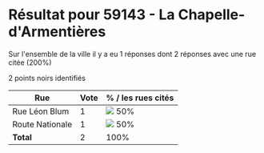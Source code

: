 # Résultat pour 59143 - La Chapelle-d'Armentières

Sur l'ensemble de la ville il y a eu 1 réponses dont 2 réponses avec une rue citée (200%)

2 points noirs identifiés

| Rue | Vote | % / les rues cités|
|-----|------|-------------------|
| Rue Léon Blum | 1 | <img src="../../img/bar_50.gif" />&nbsp;50%|
| Route Nationale | 1 | <img src="../../img/bar_50.gif" />&nbsp;50%|
| **Total** | 2 | 100%|
